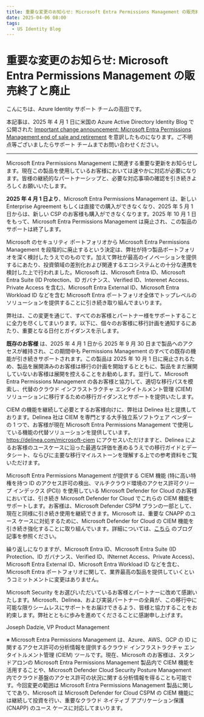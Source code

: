 ```yaml
---
title: 重要な変更のお知らせ: Microsoft Entra Permissions Management の販売終了と廃止
date: 2025-04-06 08:00
tags:
  - US Identity Blog
---
```


# 重要な変更のお知らせ: Microsoft Entra Permissions Management の販売終了と廃止

こんにちは、Azure Identity サポート チームの高田です。

本記事は、2025 年 4 月 1 日に米国の Azure Active Directory Identity Blog で公開された [Important change announcement: Microsoft Entra Permissions Management end of sale and retirement](https://techcommunity.microsoft.com/blog/microsoft-entra-blog/important-change-announcement-microsoft-entra-permissions-management-end-of-sale/4399382) を意訳したものになります。ご不明点等ございましたらサポート チームまでお問い合わせください。

----

Microsoft Entra Permissions Management に関連する重要な更新をお知らせします。現在この製品を使用しているお客様においては速やかに対応が必要になります。皆様の継続的なパートナーシップと、必要な対応事項の確認を引き続きよろしくお願いいたします。

**2025 年 4 月 1 日より**、Microsoft Entra Permissions Management は、新しい Enterprise Agreement もしくは直接での購入ができなくなり、2025 年 5 月 1 日からは、新しい CSP のお客様も購入ができなくなります。2025 年 10 月 1 日をもって、Microsoft Entra Permissions Management は廃止され、この製品のサポートは終了します。

Microsoft のセキュリティ ポートフォリオから Microsoft Entra Permissions Management を段階的に廃止するという決定は、弊社が持つ製品ポートフォリオを深く検討したうえでのものです。加えて弊社が最高のイノベーションを提供するにあたり、投資領域の差別化および関連するエコシステムとの十分な連携を検討した上で行われました。Microsoft は、Microsoft Entra ID、Microsoft Entra Suite (ID Protection、ID ガバナンス、Verified ID、Interenet Access、Private Access を含む)、Microsoft Entra External ID、Microsoft Entra Workload ID などを含む Microsoft Entra ポートフォリオ全体でトップレベルのソリューションを提供することに引き続き取り組んでまいります。

弊社は、この変更を通じて、すべてのお客様とパートナー様をサポートすることに全力を尽くしてまいります。以下に、個々のお客様に移行計画を通知するにあたり、重要となる日付とガイダンスを示します。

**既存のお客様** は、2025 年 4 月 1 日から 2025 年 9 月 30 日まで製品へのアクセスが維持され、この期間中も Permissions Management のすべての既存の機能が引き続きサポートされます。この製品は 2025 年 10 月 1 日に廃止されるため、製品を展開済みのお客様は移行の計画を開始するとともに、製品をまだ展開していないお客様は展開を控えることをお勧めします。並行して、Microsoft Entra Permissions Management の各お客様と協力して、適切な移行パスを模索し、代替のクラウド インフラストラクチャ エンタイトルメント管理 (CIEM) ソリューションに移行するための移行ガイダンスとサポートを提供いたします。

CIEM の機能を継続して必要とするお客様向けに、弊社は Delinea 社と提携しております。Delinea 社は CIEM を専門とする大手独立系ソフトウェア ベンダーの 1 つで、お客様が現在 Microsoft Entra Permissions Management で使用している機能の代替ソリューションを提供しています。https://delinea.com/microsoft-ciem にアクセスいただけますと、Delinea によるお客様のユースケースに沿った最適な評価を進めるうえでの移行ガイドとデータシート、ならびに主要な移行マイルストーンを理解する上での参考資料をご覧いただけます。

Microsoft Entra Permissions Management が提供する CIEM 機能 (特に高い特権を持つ ID のアクセス許可の検出、マルチクラウド環境のアクセス許可クリープ インデックス (PCI)) を使用している Microsoft Defender for Cloud のお客様においては、引き続き Microsoft Defender for Cloud でこれらの CIEM 機能をサポートします。お客様は、Microsoft Defender CSPM プランの一部として、現在と同様に引き続き使用を継続できます。Microsoft は、重要な CNAPP のユース ケースに対処するために、Microsoft Defender for Cloud の CIEM 機能を引き続き強化することに取り組んでいます。詳細については、[こちら](https://aka.ms/MDC-CIEM) のブログ記事を参照ください。

繰り返しになりますが、Microsoft Entra ID、Microsoft Entra Suite (ID Protection、ID ガバナンス、Verified ID、INternet Access、Private Access)、Microsoft Entra External ID、Microsoft Entra Workload ID などを含む、Microsoft Entra ポートフォリオに関して、業界最高の製品を提供していくというコミットメントに変更はありません。

Microsoft Security をお選びいただいているお客様とパートナーに改めて感謝いたします。Microsoft、Delinea、および実装パートナーの全員が、この移行中に可能な限りシームレスにサポートをお届けできるよう、皆様と協力することをお約束します。弊社とともに歩みを進めてくださることに感謝申し上げます。 

Joseph Dadzie, VP Product Management

※ Microsoft Entra Permissions Management は、Azure、AWS、GCP の ID に関するアクセス許可の分析情報を提供するクラウド インフラストラクチャ エンタイトルメント管理 (CIEM) ツールです。現在、Microsoft のお客様は、スタンドアロンの Microsoft Entra Permissions Management 製品内で CIEM 機能を活用することや、Microsoft Defender Cloud Security Posture Management 内でクラウド基盤のアクセス許可の状況に関する分析情報を得ることも可能です。今回変更の範囲は Microsoft Entra Permissions Management 製品に関してであり、Microsoft は Microsoft Defender for Cloud CSPM の CIEM 機能には継続して投資を行い、重要なクラウド ネイティブ アプリケーション保護 (CNAPP) のユース ケースに対応してまいります。
